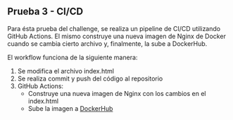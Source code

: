 ## Prueba 3 - CI/CD

Para ésta prueba del challenge, se realiza un pipeline de CI/CD utilizando GitHub Actions. El mismo construye una nueva imagen de Nginx de Docker cuando se cambia cierto archivo y, finalmente, la sube a DockerHub.

El workflow funciona de la siguiente manera:
1. Se modifica el archivo index.html
2. Se realiza commit y push del código al repositorio
3. GitHub Actions:
    - Construye una nueva imagen de Nginx con los cambios en el index.html
    - Sube la imagen a [DockerHub](https://hub.docker.com/repository/docker/evancauteren/nginx-moni/tags)